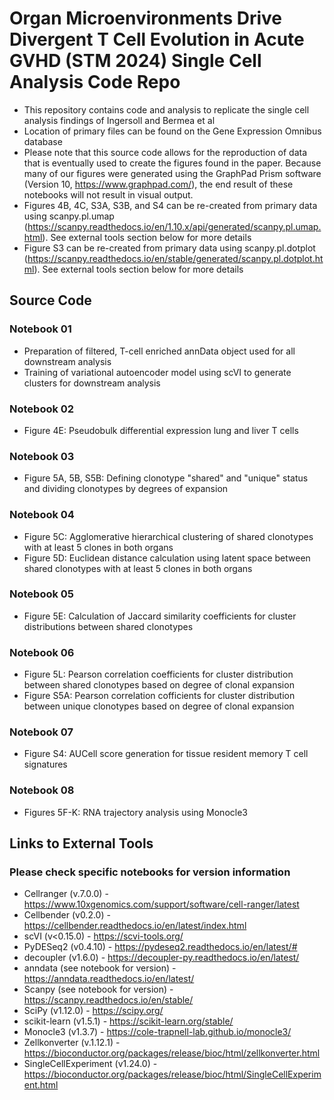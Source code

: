 # Organ Microenvironments Drive Divergent T Cell Evolution in Acute GVHD (STM 2024) Single Cell Analysis Code Repo

* This repository contains code and analysis to replicate the single cell analysis findings of Ingersoll and Bermea et al
* Location of primary files can be found on the Gene Expression Omnibus database
* Please note that this source code allows for the reproduction of data that is eventually used to create the figures found in the paper. Because many of our figures were generated using the GraphPad Prism software (Version 10, https://www.graphpad.com/), the end result of these notebooks will not result in visual output. 
* Figures 4B, 4C, S3A, S3B, and S4 can be re-created from primary data using scanpy.pl.umap (https://scanpy.readthedocs.io/en/1.10.x/api/generated/scanpy.pl.umap.html). See external tools section below for more details
* Figure S3 can be re-created from primary data using scanpy.pl.dotplot (https://scanpy.readthedocs.io/en/stable/generated/scanpy.pl.dotplot.html). See external tools section below for more details

## Source Code

### Notebook 01
* Preparation of filtered, T-cell enriched annData object used for all downstream analysis
* Training of variational autoencoder model using scVI to generate clusters for downstream analysis

### Notebook 02
* Figure 4E: Pseudobulk differential expression lung and liver T cells

### Notebook 03
* Figure 5A, 5B, S5B: Defining clonotype "shared" and "unique" status and dividing clonotypes by degrees of expansion

### Notebook 04
* Figure 5C: Agglomerative hierarchical clustering of shared clonotypes with at least 5 clones in both organs
* Figure 5D: Euclidean distance calculation using latent space between shared clonotypes with at least 5 clones in both organs

### Notebook 05
* Figure 5E: Calculation of Jaccard similarity coefficients for cluster distributions between shared clonotypes 

### Notebook 06
* Figure 5L: Pearson correlation coefficients for cluster distribution between shared clonotypes based on degree of clonal expansion
* Figure S5A: Pearson correlation cofficients for cluster distribution between unique clonotypes based on degree of clonal expansion

### Notebook 07
* Figure S4: AUCell score generation for tissue resident memory T cell signatures

### Notebook 08
* Figures 5F-K: RNA trajectory analysis using Monocle3

## Links to External Tools
### Please check specific notebooks for version information
* Cellranger (v.7.0.0) - https://www.10xgenomics.com/support/software/cell-ranger/latest
* Cellbender (v0.2.0) -  https://cellbender.readthedocs.io/en/latest/index.html 
* scVI (v<0.15.0) - https://scvi-tools.org/
* PyDESeq2 (v0.4.10) - https://pydeseq2.readthedocs.io/en/latest/# 
* decoupler (v1.6.0) - https://decoupler-py.readthedocs.io/en/latest/
* anndata (see notebook for version) - https://anndata.readthedocs.io/en/latest/
* Scanpy (see notebook for version) - https://scanpy.readthedocs.io/en/stable/
* SciPy (v1.12.0) - https://scipy.org/
* scikit-learn (v1.5.1) - https://scikit-learn.org/stable/
* Monocle3 (v1.3.7) - https://cole-trapnell-lab.github.io/monocle3/
* Zellkonverter (v.1.12.1) - https://bioconductor.org/packages/release/bioc/html/zellkonverter.html
* SingleCellExperiment (v1.24.0) - https://bioconductor.org/packages/release/bioc/html/SingleCellExperiment.html

